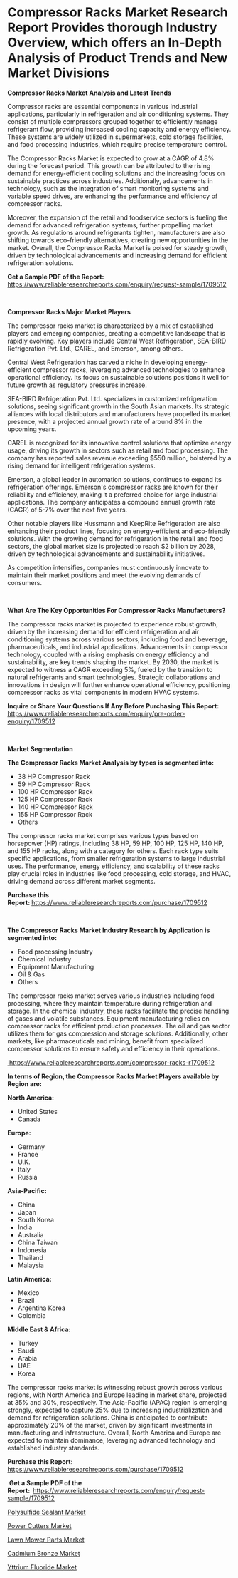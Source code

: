 <p><h1>Compressor Racks Market Research Report Provides thorough Industry Overview, which offers an In-Depth Analysis of Product Trends and New Market Divisions</h1></p><p><strong>Compressor Racks Market Analysis and Latest Trends</strong></p>
<p><p>Compressor racks are essential components in various industrial applications, particularly in refrigeration and air conditioning systems. They consist of multiple compressors grouped together to efficiently manage refrigerant flow, providing increased cooling capacity and energy efficiency. These systems are widely utilized in supermarkets, cold storage facilities, and food processing industries, which require precise temperature control.</p><p>The Compressor Racks Market is expected to grow at a CAGR of 4.8% during the forecast period. This growth can be attributed to the rising demand for energy-efficient cooling solutions and the increasing focus on sustainable practices across industries. Additionally, advancements in technology, such as the integration of smart monitoring systems and variable speed drives, are enhancing the performance and efficiency of compressor racks.</p><p>Moreover, the expansion of the retail and foodservice sectors is fueling the demand for advanced refrigeration systems, further propelling market growth. As regulations around refrigerants tighten, manufacturers are also shifting towards eco-friendly alternatives, creating new opportunities in the market. Overall, the Compressor Racks Market is poised for steady growth, driven by technological advancements and increasing demand for efficient refrigeration solutions.</p></p>
<p><strong>Get a Sample PDF of the Report:&nbsp;</strong> <a href="https://www.reliableresearchreports.com/enquiry/request-sample/1709512?utm_campaign=36&utm_medium=2&utm_source=Github&utm_content=ia&utm_term=21102024&utm_id=compressor-racks">https://www.reliableresearchreports.com/enquiry/request-sample/1709512</a></p>
<p>&nbsp;</p>
<p><strong>Compressor Racks Major Market Players</strong></p>
<p><p>The compressor racks market is characterized by a mix of established players and emerging companies, creating a competitive landscape that is rapidly evolving. Key players include Central West Refrigeration, SEA-BIRD Refrigeration Pvt. Ltd., CAREL, and Emerson, among others. </p><p>Central West Refrigeration has carved a niche in developing energy-efficient compressor racks, leveraging advanced technologies to enhance operational efficiency. Its focus on sustainable solutions positions it well for future growth as regulatory pressures increase.</p><p>SEA-BIRD Refrigeration Pvt. Ltd. specializes in customized refrigeration solutions, seeing significant growth in the South Asian markets. Its strategic alliances with local distributors and manufacturers have propelled its market presence, with a projected annual growth rate of around 8% in the upcoming years.</p><p>CAREL is recognized for its innovative control solutions that optimize energy usage, driving its growth in sectors such as retail and food processing. The company has reported sales revenue exceeding $550 million, bolstered by a rising demand for intelligent refrigeration systems.</p><p>Emerson, a global leader in automation solutions, continues to expand its refrigeration offerings. Emerson's compressor racks are known for their reliability and efficiency, making it a preferred choice for large industrial applications. The company anticipates a compound annual growth rate (CAGR) of 5-7% over the next five years.</p><p>Other notable players like Hussmann and KeepRite Refrigeration are also enhancing their product lines, focusing on energy-efficient and eco-friendly solutions. With the growing demand for refrigeration in the retail and food sectors, the global market size is projected to reach $2 billion by 2028, driven by technological advancements and sustainability initiatives. </p><p>As competition intensifies, companies must continuously innovate to maintain their market positions and meet the evolving demands of consumers.</p></p>
<p>&nbsp;</p>
<p><strong>What Are The Key Opportunities For Compressor Racks Manufacturers?</strong></p>
<p><p>The compressor racks market is projected to experience robust growth, driven by the increasing demand for efficient refrigeration and air conditioning systems across various sectors, including food and beverage, pharmaceuticals, and industrial applications. Advancements in compressor technology, coupled with a rising emphasis on energy efficiency and sustainability, are key trends shaping the market. By 2030, the market is expected to witness a CAGR exceeding 5%, fueled by the transition to natural refrigerants and smart technologies. Strategic collaborations and innovations in design will further enhance operational efficiency, positioning compressor racks as vital components in modern HVAC systems.</p></p>
<p><strong>Inquire or Share Your Questions If Any Before Purchasing This Report:</strong> <a href="https://www.reliableresearchreports.com/enquiry/pre-order-enquiry/1709512?utm_campaign=36&utm_medium=2&utm_source=Github&utm_content=ia&utm_term=21102024&utm_id=compressor-racks">https://www.reliableresearchreports.com/enquiry/pre-order-enquiry/1709512</a></p>
<p>&nbsp;</p>
<p><strong>Market Segmentation</strong></p>
<p><strong>The Compressor Racks Market Analysis by types is segmented into:</strong></p>
<p><ul><li>38 HP Compressor Rack</li><li>59 HP Compressor Rack</li><li>100 HP Compressor Rack</li><li>125 HP Compressor Rack</li><li>140 HP Compressor Rack</li><li>155 HP Compressor Rack</li><li>Others</li></ul></p>
<p><p>The compressor racks market comprises various types based on horsepower (HP) ratings, including 38 HP, 59 HP, 100 HP, 125 HP, 140 HP, and 155 HP racks, along with a category for others. Each rack type suits specific applications, from smaller refrigeration systems to large industrial uses. The performance, energy efficiency, and scalability of these racks play crucial roles in industries like food processing, cold storage, and HVAC, driving demand across different market segments.</p></p>
<p><strong>Purchase this Report:&nbsp;</strong><a href="https://www.reliableresearchreports.com/purchase/1709512?utm_campaign=36&utm_medium=2&utm_source=Github&utm_content=ia&utm_term=21102024&utm_id=compressor-racks">https://www.reliableresearchreports.com/purchase/1709512</a></p>
<p>&nbsp;</p>
<p><strong>The Compressor Racks Market Industry Research by Application is segmented into:</strong></p>
<p><ul><li>Food processing Industry</li><li>Chemical Industry</li><li>Equipment Manufacturing</li><li>Oil & Gas</li><li>Others</li></ul></p>
<p><p>The compressor racks market serves various industries including food processing, where they maintain temperature during refrigeration and storage. In the chemical industry, these racks facilitate the precise handling of gases and volatile substances. Equipment manufacturing relies on compressor racks for efficient production processes. The oil and gas sector utilizes them for gas compression and storage solutions. Additionally, other markets, like pharmaceuticals and mining, benefit from specialized compressor solutions to ensure safety and efficiency in their operations.</p></p>
<p><a href="https://www.reliableresearchreports.com/compressor-racks-r1709512?utm_campaign=36&utm_medium=2&utm_source=Github&utm_content=ia&utm_term=21102024&utm_id=compressor-racks">&nbsp;https://www.reliableresearchreports.com/compressor-racks-r1709512</a></p>
<p><strong>In terms of Region, the Compressor Racks Market Players available by Region are:</strong></p>
<p>
    <p> <strong> North America: </strong>
        <ul>
            <li>United States</li>
            <li>Canada</li>
        </ul>
        </p> 
    <p> <strong> Europe: </strong>
        <ul>
            <li>Germany</li>
            <li>France</li>
            <li>U.K.</li>
            <li>Italy</li>
            <li>Russia</li>
        </ul>
        </p> 
    <p> <strong> Asia-Pacific: </strong>
        <ul>
            <li>China</li>
            <li>Japan</li>
            <li>South Korea</li>
            <li>India</li>
            <li>Australia</li>
            <li>China Taiwan</li>
            <li>Indonesia</li>
            <li>Thailand</li>
            <li>Malaysia</li>
        </ul>
        </p> 
    <p> <strong> Latin America: </strong>
        <ul>
            <li>Mexico</li>
            <li>Brazil</li>
            <li>Argentina Korea</li>
            <li>Colombia</li>
        </ul>
        </p> 
    <p> <strong> Middle East & Africa: </strong>
        <ul>
            <li>Turkey</li>
            <li>Saudi</li>
            <li>Arabia</li>
            <li>UAE</li>
            <li>Korea</li>
        </ul>
    </p>
    </p>
<p><p>The compressor racks market is witnessing robust growth across various regions, with North America and Europe leading in market share, projected at 35% and 30%, respectively. The Asia-Pacific (APAC) region is emerging strongly, expected to capture 25% due to increasing industrialization and demand for refrigeration solutions. China is anticipated to contribute approximately 20% of the market, driven by significant investments in manufacturing and infrastructure. Overall, North America and Europe are expected to maintain dominance, leveraging advanced technology and established industry standards.</p></p>
<p><strong>Purchase this Report: </strong><a href="https://www.reliableresearchreports.com/purchase/1709512?utm_campaign=36&utm_medium=2&utm_source=Github&utm_content=ia&utm_term=21102024&utm_id=compressor-racks">https://www.reliableresearchreports.com/purchase/1709512</a></p>
<p>&nbsp;<strong>Get a Sample PDF of the Report:&nbsp;&nbsp;</strong><a href="https://www.reliableresearchreports.com/enquiry/request-sample/1709512?utm_campaign=36&utm_medium=2&utm_source=Github&utm_content=ia&utm_term=21102024&utm_id=compressor-racks">https://www.reliableresearchreports.com/enquiry/request-sample/1709512</a></p>
<p><strong></strong></p>
<p><p><a href="https://medium.com/@monq8cmeehl/global-polysulfide-sealant-market-sector-2024-2031-market-metrics-and-market-strategic-insights-51ce3f98db30?utm_campaign=36&utm_medium=2&utm_source=Github&utm_content=ia&utm_term=21102024&utm_id=compressor-racks">Polysulfide Sealant Market</a></p><p><a href="https://issuu.com/reportprime-2/docs/power-cutters-market-size-2030.pptx_f47af577ec6ffd?utm_campaign=36&utm_medium=2&utm_source=Github&utm_content=ia&utm_term=21102024&utm_id=compressor-racks">Power Cutters Market</a></p><p><a href="https://issuu.com/reportprime-2/docs/lawn-mower-parts-market-size-2030.p_354aad3ef3b43e?utm_campaign=36&utm_medium=2&utm_source=Github&utm_content=ia&utm_term=21102024&utm_id=compressor-racks">Lawn Mower Parts Market</a></p><p><a href="https://medium.com/@taketakyriffecd/emerging-cadmium-bronze-market-opportunities-market-analysis-for-investors-and-stakeholders-8233b41f13f6?postPublishedType=repub&utm_campaign=36&utm_medium=2&utm_source=Github&utm_content=ia&utm_term=21102024&utm_id=compressor-racks">Cadmium Bronze Market</a></p><p><a href="https://github.com/knaufethaganye/Market-Research-Report-List-1/blob/main/yttrium-fluoride-market.md?utm_campaign=36&utm_medium=2&utm_source=Github&utm_content=ia&utm_term=21102024&utm_id=compressor-racks">Yttrium Fluoride Market</a></p></p>